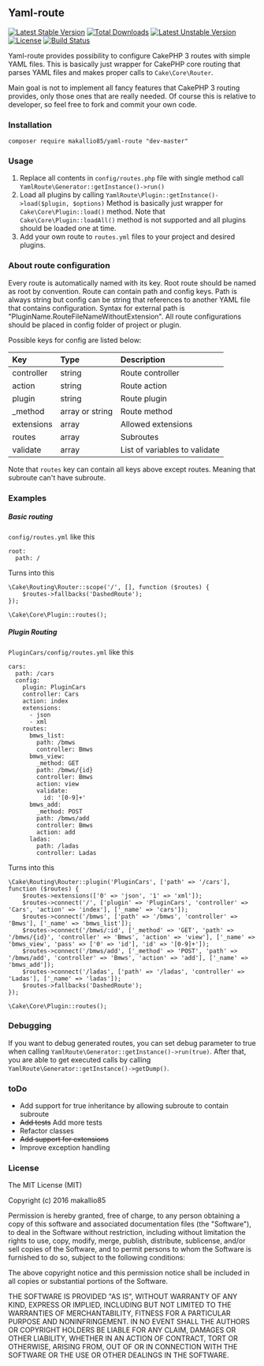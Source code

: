 Yaml-route
----------
[![Latest Stable Version](https://poser.pugx.org/makallio85/yaml-route/v/stable)](https://packagist.org/packages/makallio85/yaml-route) [![Total Downloads](https://poser.pugx.org/makallio85/yaml-route/downloads)](https://packagist.org/packages/makallio85/yaml-route) [![Latest Unstable Version](https://poser.pugx.org/makallio85/yaml-route/v/unstable)](https://packagist.org/packages/makallio85/yaml-route) [![License](https://poser.pugx.org/makallio85/yaml-route/license)](https://packagist.org/packages/makallio85/yaml-route) [![Build Status](https://travis-ci.org/makallio85/yaml-route.svg?branch=master)](https://travis-ci.org/makallio85/yaml-route)

Yaml-route provides possibility to configure CakePHP 3 routes with simple YAML files. This is basically just wrapper for CakePHP core routing that parses YAML files and makes proper calls to ```Cake\Core\Router```.

Main goal is not to implement all fancy features that CakePHP 3 routing provides, only those ones that are really needed. Of course this is relative to developer, so feel free to fork and commit your own code.

### Installation ###

```composer require makallio85/yaml-route "dev-master"```

### Usage ###

1. Replace all contents in ```config/routes.php``` file with single method call ```YamlRoute\Generator::getInstance()->run()```
2. Load all plugins by calling ```YamlRoute\Plugin::getInstance()->load($plugin, $options)```  Method is basically just wrapper for ```Cake\Core\Plugin::load()``` method. Note that ```Cake\Core\Plugin::loadAll()``` method is not supported and all plugins should be loaded one at time.
3. Add your own route to ```routes.yml``` files to your project and desired plugins.

### About route configuration ###

Every route is automatically named with its key. Root route should be named as root by convention.
Route can contain path and config keys. Path is always string but config can be string that references to another YAML file that contains configuration. Syntax for external path is "PluginName.RouteFileNameWithoutExtension". All route configurations should be placed in config folder of project or plugin.

Possible keys for config are listed below:

| Key        | Type            | Description                   |
|:-----------|:----------------|:------------------------------|
| controller | string          | Route controller              |
| action     | string          | Route action                  |
| plugin     | string          | Route plugin                  |
| _method    | array or string | Route method                  |
| extensions | array           | Allowed extensions            |
| routes     | array           | Subroutes                     |
| validate   | array           | List of variables to validate |

Note that ```routes``` key can contain all keys above except routes. Meaning that subroute can't have subroute.

### Examples ###

##### Basic routing #####
```config/routes.yml``` like this
```
root:
  path: /
```

Turns into this

```
\Cake\Routing\Router::scope('/', [], function ($routes) {
	$routes->fallbacks('DashedRoute');
});

\Cake\Core\Plugin::routes();
```

##### Plugin Routing #####

```PluginCars/config/routes.yml``` like this

```
cars:
  path: /cars
  config:
    plugin: PluginCars
    controller: Cars
    action: index
    extensions:
      - json
      - xml
    routes:
      bmws_list:
        path: /bmws
        controller: Bmws
      bmws_view:
        _method: GET
        path: /bmws/{id}
        controller: Bmws
        action: view
        validate:
          id: '[0-9]+'
      bmws_add:
        _method: POST
        path: /bmws/add
        controller: Bmws
        action: add
      ladas:
        path: /ladas
        controller: Ladas
```

Turns into this

```
\Cake\Routing\Router::plugin('PluginCars', ['path' => '/cars'], function ($routes) {
	$routes->extensions(['0' => 'json', '1' => 'xml']);
	$routes->connect('/', ['plugin' => 'PluginCars', 'controller' => 'Cars', 'action' => 'index'], ['_name' => 'cars']);
	$routes->connect('/bmws', ['path' => '/bmws', 'controller' => 'Bmws'], ['_name' => 'bmws_list']);
	$routes->connect('/bmws/:id', ['_method' => 'GET', 'path' => '/bmws/{id}', 'controller' => 'Bmws', 'action' => 'view'], ['_name' => 'bmws_view', 'pass' => ['0' => 'id'], 'id' => '[0-9]+']);
	$routes->connect('/bmws/add', ['_method' => 'POST', 'path' => '/bmws/add', 'controller' => 'Bmws', 'action' => 'add'], ['_name' => 'bmws_add']);
	$routes->connect('/ladas', ['path' => '/ladas', 'controller' => 'Ladas'], ['_name' => 'ladas']);
	$routes->fallbacks('DashedRoute');
});

\Cake\Core\Plugin::routes();
```

### Debugging ###

If you want to debug generated routes, you can set debug parameter to true when calling ```YamlRoute\Generator::getInstance()->run(true)```.
After that, you are able to get executed calls by calling ```YamlRoute\Generator::getInstance()->getDump()```.

### toDo ###

- Add support for true inheritance by allowing subroute to contain subroute
- ~~Add tests~~ Add more tests
- Refactor classes
- ~~Add support for extensions~~
- Improve exception handling

### License ###

The MIT License (MIT)

Copyright (c) 2016 makallio85

Permission is hereby granted, free of charge, to any person obtaining a copy
of this software and associated documentation files (the "Software"), to deal
in the Software without restriction, including without limitation the rights
to use, copy, modify, merge, publish, distribute, sublicense, and/or sell
copies of the Software, and to permit persons to whom the Software is
furnished to do so, subject to the following conditions:

The above copyright notice and this permission notice shall be included in all
copies or substantial portions of the Software.

THE SOFTWARE IS PROVIDED "AS IS", WITHOUT WARRANTY OF ANY KIND, EXPRESS OR
IMPLIED, INCLUDING BUT NOT LIMITED TO THE WARRANTIES OF MERCHANTABILITY,
FITNESS FOR A PARTICULAR PURPOSE AND NONINFRINGEMENT. IN NO EVENT SHALL THE
AUTHORS OR COPYRIGHT HOLDERS BE LIABLE FOR ANY CLAIM, DAMAGES OR OTHER
LIABILITY, WHETHER IN AN ACTION OF CONTRACT, TORT OR OTHERWISE, ARISING FROM,
OUT OF OR IN CONNECTION WITH THE SOFTWARE OR THE USE OR OTHER DEALINGS IN THE
SOFTWARE.
